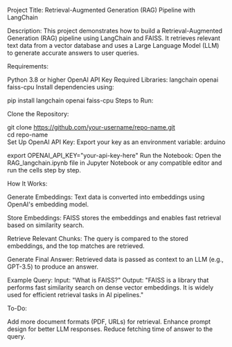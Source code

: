 Project Title: Retrieval-Augmented Generation (RAG) Pipeline with LangChain

Description:
This project demonstrates how to build a Retrieval-Augmented Generation (RAG) pipeline using LangChain and FAISS. It retrieves relevant text data from a vector database and uses a Large Language Model (LLM) to generate accurate answers to user queries.

Requirements:

Python 3.8 or higher
OpenAI API Key
Required Libraries:
langchain
openai
faiss-cpu
Install dependencies using:

pip install langchain openai faiss-cpu
Steps to Run:

Clone the Repository:

git clone https://github.com/your-username/repo-name.git  
cd repo-name  
Set Up OpenAI API Key:
Export your key as an environment variable:
arduino

export OPENAI_API_KEY="your-api-key-here"
Run the Notebook:
Open the RAG_langchain.ipynb file in Jupyter Notebook or any compatible editor and run the cells step by step.

How It Works:

Generate Embeddings:
Text data is converted into embeddings using OpenAI's embedding model.

Store Embeddings:
FAISS stores the embeddings and enables fast retrieval based on similarity search.

Retrieve Relevant Chunks:
The query is compared to the stored embeddings, and the top matches are retrieved.

Generate Final Answer:
Retrieved data is passed as context to an LLM (e.g., GPT-3.5) to produce an answer.

Example Query:
Input: "What is FAISS?"
Output:
"FAISS is a library that performs fast similarity search on dense vector embeddings. It is widely used for efficient retrieval tasks in AI pipelines."

To-Do:

Add more document formats (PDF, URLs) for retrieval.
Enhance prompt design for better LLM responses.
Reduce fetching time of answer to the query.
